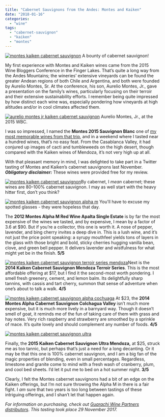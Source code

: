 ```yaml
---
title: "Cabernet Sauvignons from the Andes: Montes and Kaiken"
date: "2018-01-16"
categories:
  - "wine"
tags:
  - "cabernet-sauvignon"
  - "kaiken"
  - "montes"
---
```





<div class="caption">

[![montes kaiken cabernet sauvignon](http://s3.amazonaws.com/thegourmez-wpmedia/2018/01/Montes_Wines_008-500x408.jpg)](http://s3.amazonaws.com/thegourmez-wpmedia/2018/01/Montes_Wines_008.jpg) A bounty of cabernet sauvignon!</div>


My first experience with Montes and Kaiken wines came from the 2015 Wine Bloggers Conference in the Finger Lakes. That’s quite a long way from the Andes Mountains; the wineries’ extensive vineyards can be found the greater Andean regions of both Chile and Argentina, and both were founded by Aurelio Montes, Sr. At the conference, his son, Aurelio Montes, Jr., gave a presentation on the family’s wines, particularly focusing on their terroir and their extensive sustainability efforts. I remember being quite impressed by how distinct each wine was, especially pondering how vineyards at high altitudes and/or in cool climates affected them.




<div class="caption">

[![aurelio montes jr kaiken cabernet sauvignon](http://s3.amazonaws.com/thegourmez-wpmedia/2018/01/2015_WBC_161-500x373.jpg)](http://s3.amazonaws.com/thegourmez-wpmedia/2018/01/2015_WBC_161.jpg) Aurelio Montes, Jr., at the 2015 WBC.</div>


I was so impressed, I named the **Montes 2015 Sauvignon Blanc** one of [my most memorable wines from that trip](http://thegourmez.com/2015/08/27/most-memorable-wines-from-the-2015-finger-lakes-wine-bloggers-conference/), and in a weekend where I tasted near a hundred wines, that’s no easy feat. From the Casablanca Valley, it had conjured up images of cacti and tumbleweeds on the high desert, though compared with the Kaiken wines of Mendoza, it’s not very high up at all.

With that pleasant memory in mind, I was delighted to take part in a Twitter tasting of Montes and Kaiken’s cabernet sauvignons last November. **_Obligatory disclaimer:_** These wines were provided free for my review.

[![montes kaiken cabernet sauvignon](http://s3.amazonaws.com/thegourmez-wpmedia/2018/01/Montes_Wines_001-500x375.jpg)](http://s3.amazonaws.com/thegourmez-wpmedia/2018/01/Montes_Wines_001.jpg)By cabernet, I _mean_ cabernet; these wines are 80–100% cabernet sauvignon. I may as well start with the heavy hitter first, don’t you think?




<div class="caption">

[![montes kaiken cabernet sauvignon alpha m](http://s3.amazonaws.com/thegourmez-wpmedia/2018/01/Montes_Wines_002-375x500.jpg)](http://s3.amazonaws.com/thegourmez-wpmedia/2018/01/Montes_Wines_002.jpg) You'll have to excuse my spotted glasses - they were hopeless that day.</div>


The **2012 Montes Alpha M Red Wine Apalta Single Estate** is by far the most expensive of the wines we tasted, and by expensive, I mean by a factor of 3.6 at $90. But if you’re a collector, this one is worth it. A nose of pepper, lavender, and bing cherry invites a deep dive in. This is a lush wine, and it’s not just the price point speaking: a syrupy mouthfeel yields tons of layers in the glass with those bright and bold, sticky cherries hugging vanilla bean, clove, and green bell pepper. It delivers lavender and wistfulness for what might yet be in the finish. **5/5**

[![montes kaiken cabernet sauvignon terroir series mendoza](http://s3.amazonaws.com/thegourmez-wpmedia/2018/01/Montes_Wines_005-375x500.jpg)](http://s3.amazonaws.com/thegourmez-wpmedia/2018/01/Montes_Wines_005.jpg)Next is the **2014 Kaiken Cabernet Sauvignon Mendoza Terroir Series**. This is the most affordable offering at $17, but I find it the second-most worth pondering. I smell fresh greenery, cement, and lemon balm. Its delightfully sharp tannins, with cassis and tart cherry, summon that sense of adventure when one’s about to talk a walk. **4/5**

[![montes kaiken cabernet sauvignon alpha cochuaga](http://s3.amazonaws.com/thegourmez-wpmedia/2018/01/Montes_Wines_003-375x500.jpg)](http://s3.amazonaws.com/thegourmez-wpmedia/2018/01/Montes_Wines_003.jpg) At $23, the **2014 Montes Alpha Cabernet Sauvignon Colchagua Valley** isn’t much more expensive, but it is much more lively in a barnyard way. Though it doesn’t smell of goat, it reminds me of the fun of taking care of them with grass and hay notes. Very rich raspberry and strawberry are smoothed by a sprinkle of mace. It’s quite lovely and should complement any number of foods. **4/5**

[![montes kaiken cabernet sauvignon ultra](http://s3.amazonaws.com/thegourmez-wpmedia/2018/01/Montes_Wines_006-375x500.jpg)](http://s3.amazonaws.com/thegourmez-wpmedia/2018/01/Montes_Wines_006.jpg)

Finally, the **2015 Kaiken Cabernet Sauvignon Ultra Mendoza,** at $25, struck me as too tannic, but perhaps that’s just a need for a long decanting. Or it may be that this one is 100% cabernet sauvignon, and I am a big fan of the magic properties of blending, even in small percentages. Regardless, limestone and granite come to mind with a fresh wash of cranberry, plum, and cool bed sheets. I’d let it put me to bed on a hot summer night. **3/5**

Clearly, I felt the Montes cabernet sauvignons had a bit of an edge on the Kaiken offerings, but I’m not sure throwing the Alpha M in there is a fair fight. I _am_ sure that two years is too long between tastings of these intriguing offerings, and I shan’t let that happen again.

_For information on purchasing, check out [Guarachi Wine Partners distributors](http://www.guarachiwinepartners.com/store-locator/)_. _This tasting took place 29 November 2017._

